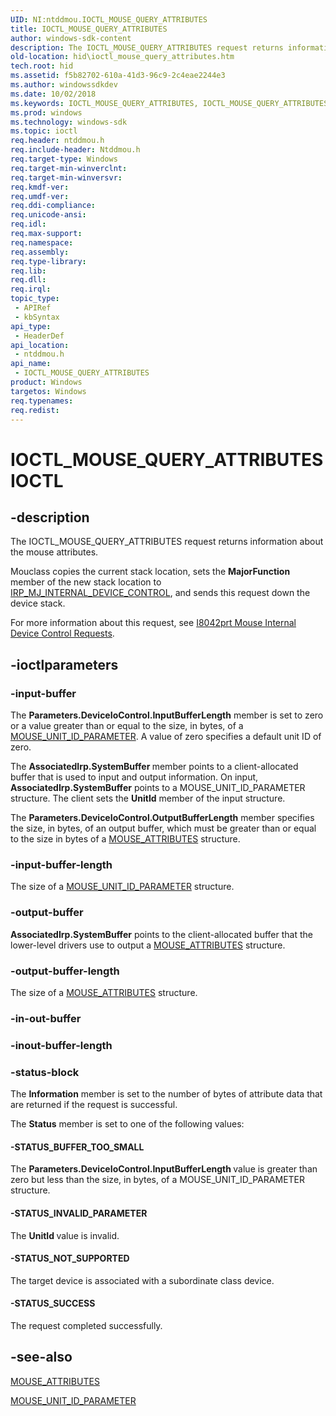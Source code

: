 ```yaml
---
UID: NI:ntddmou.IOCTL_MOUSE_QUERY_ATTRIBUTES
title: IOCTL_MOUSE_QUERY_ATTRIBUTES
author: windows-sdk-content
description: The IOCTL_MOUSE_QUERY_ATTRIBUTES request returns information about the mouse attributes.
old-location: hid\ioctl_mouse_query_attributes.htm
tech.root: hid
ms.assetid: f5b82702-610a-41d3-96c9-2c4eae2244e3
ms.author: windowssdkdev
ms.date: 10/02/2018
ms.keywords: IOCTL_MOUSE_QUERY_ATTRIBUTES, IOCTL_MOUSE_QUERY_ATTRIBUTES control, IOCTL_MOUSE_QUERY_ATTRIBUTES control code [Human Input Devices], hid.ioctl_mouse_query_attributes, mref_078cb198-31ca-4b11-bc5b-33553bcb71a0.xml, ntddmou/IOCTL_MOUSE_QUERY_ATTRIBUTES
ms.prod: windows
ms.technology: windows-sdk
ms.topic: ioctl
req.header: ntddmou.h
req.include-header: Ntddmou.h
req.target-type: Windows
req.target-min-winverclnt: 
req.target-min-winversvr: 
req.kmdf-ver: 
req.umdf-ver: 
req.ddi-compliance: 
req.unicode-ansi: 
req.idl: 
req.max-support: 
req.namespace: 
req.assembly: 
req.type-library: 
req.lib: 
req.dll: 
req.irql: 
topic_type:
 - APIRef
 - kbSyntax
api_type:
 - HeaderDef
api_location:
 - ntddmou.h
api_name:
 - IOCTL_MOUSE_QUERY_ATTRIBUTES
product: Windows
targetos: Windows
req.typenames: 
req.redist: 
---
```


# IOCTL_MOUSE_QUERY_ATTRIBUTES IOCTL


## -description


The IOCTL_MOUSE_QUERY_ATTRIBUTES request returns information about the mouse attributes.

Mouclass copies the current stack location, sets the <b>MajorFunction</b> member of the new stack location to <a href="https://msdn.microsoft.com/fb3d4534-9c6f-4956-b702-5752f9798600">IRP_MJ_INTERNAL_DEVICE_CONTROL</a>, and sends this request down the device stack.

For more information about this request, see <a href="https://msdn.microsoft.com/29427f60-b584-48ef-ba3c-a83bc845b51e">I8042prt Mouse Internal Device Control Requests</a>.


## -ioctlparameters




### -input-buffer

The <b>Parameters.DeviceIoControl.InputBufferLength</b> member is set to zero or a value greater than or equal to the size, in bytes, of a <a href="https://msdn.microsoft.com/c121e9af-29c3-4638-9c21-2dc45c572858">MOUSE_UNIT_ID_PARAMETER</a>. A value of zero specifies a default unit ID of zero.

The <b>AssociatedIrp.SystemBuffer </b>member points to a client-allocated buffer that is used to input and output information. On input, <b>AssociatedIrp.SystemBuffer</b> points to a MOUSE_UNIT_ID_PARAMETER structure. The client sets the <b>UnitId</b> member of the input structure.

The <b>Parameters.DeviceIoControl.OutputBufferLength</b> member specifies the size, in bytes, of an output buffer, which must be greater than or equal to the size in bytes of a <a href="https://msdn.microsoft.com/e1054d4c-e149-4ebd-9336-2a1060e1e53d">MOUSE_ATTRIBUTES</a> structure.


### -input-buffer-length

The size of a <a href="https://msdn.microsoft.com/c121e9af-29c3-4638-9c21-2dc45c572858">MOUSE_UNIT_ID_PARAMETER</a> structure.


### -output-buffer

<b>AssociatedIrp.SystemBuffer</b> points to the client-allocated buffer that the lower-level drivers use to output a <a href="https://msdn.microsoft.com/e1054d4c-e149-4ebd-9336-2a1060e1e53d">MOUSE_ATTRIBUTES</a> structure.


### -output-buffer-length

The size of a <a href="https://msdn.microsoft.com/e1054d4c-e149-4ebd-9336-2a1060e1e53d">MOUSE_ATTRIBUTES</a> structure.


### -in-out-buffer



<text></text>




### -inout-buffer-length



<text></text>




### -status-block

The <b>Information</b> member is set to the number of bytes of attribute data that are returned if the request is successful. 

The <b>Status</b> member is set to one of the following values:




#### -STATUS_BUFFER_TOO_SMALL

The <b>Parameters.DeviceIoControl.InputBufferLength </b>value is greater than zero but less than the size, in bytes, of a MOUSE_UNIT_ID_PARAMETER structure.


#### -STATUS_INVALID_PARAMETER

The <b>UnitId </b>value is invalid.


#### -STATUS_NOT_SUPPORTED

The target device is associated with a subordinate class device.


#### -STATUS_SUCCESS

The request completed successfully.


## -see-also




<a href="https://msdn.microsoft.com/e1054d4c-e149-4ebd-9336-2a1060e1e53d">MOUSE_ATTRIBUTES</a>



<a href="https://msdn.microsoft.com/c121e9af-29c3-4638-9c21-2dc45c572858">MOUSE_UNIT_ID_PARAMETER</a>
 

 

